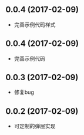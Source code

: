 ## 0.0.4 (2017-02-09)

* 完善示例代码样式

## 0.0.4 (2017-02-09)

* 完善示例代码

## 0.0.3 (2017-02-09)

* 修复bug

## 0.0.2 (2017-02-09)

* 可定制的弹层实现
